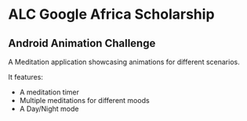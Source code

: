 # ALC Google Africa Scholarship

## Android Animation Challenge

A Meditation application showcasing animations for different scenarios.

It features:
- A meditation timer
- Multiple meditations for different moods
- A Day/Night mode
 
